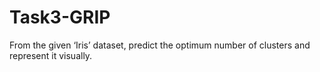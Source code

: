 # Task3-GRIP
From the given ‘Iris’ dataset, predict the optimum number of clusters and represent it visually.
